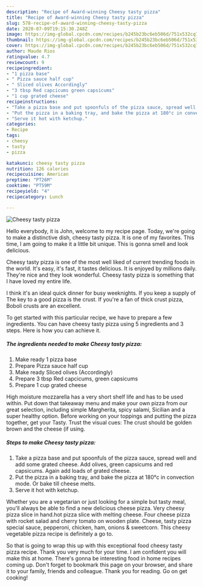 ```yaml
---
description: "Recipe of Award-winning Cheesy tasty pizza"
title: "Recipe of Award-winning Cheesy tasty pizza"
slug: 578-recipe-of-award-winning-cheesy-tasty-pizza
date: 2020-07-09T19:15:30.248Z
image: https://img-global.cpcdn.com/recipes/b245b23bc6eb506d/751x532cq70/cheesy-tasty-pizza-recipe-main-photo.jpg
thumbnail: https://img-global.cpcdn.com/recipes/b245b23bc6eb506d/751x532cq70/cheesy-tasty-pizza-recipe-main-photo.jpg
cover: https://img-global.cpcdn.com/recipes/b245b23bc6eb506d/751x532cq70/cheesy-tasty-pizza-recipe-main-photo.jpg
author: Maude Rios
ratingvalue: 4.7
reviewcount: 9
recipeingredient:
- "1 pizza base"
- " Pizza sauce half cup"
- " Sliced olives Accordingly"
- "3 tbsp Red capcicums green capsicums"
- "1 cup grated cheese"
recipeinstructions:
- "Take a pizza base and put spoonfuls of the pizza sauce, spread well and add some grated cheese. Add olives, green capsicums and red capsicums. Again add loads of grated cheese."
- "Put the pizza in a baking tray, and bake the pizza at 180°c in convection mode. Or bake till cheese melts."
- "Serve it hot with ketchup."
categories:
- Recipe
tags:
- cheesy
- tasty
- pizza

katakunci: cheesy tasty pizza 
nutrition: 126 calories
recipecuisine: American
preptime: "PT26M"
cooktime: "PT59M"
recipeyield: "4"
recipecategory: Lunch

---
```



![Cheesy tasty pizza](https://img-global.cpcdn.com/recipes/b245b23bc6eb506d/751x532cq70/cheesy-tasty-pizza-recipe-main-photo.jpg)

Hello everybody, it is John, welcome to my recipe page. Today, we're going to make a distinctive dish, cheesy tasty pizza. It is one of my favorites. This time, I am going to make it a little bit unique. This is gonna smell and look delicious.

Cheesy tasty pizza is one of the most well liked of current trending foods in the world. It's easy, it's fast, it tastes delicious. It is enjoyed by millions daily. They're nice and they look wonderful. Cheesy tasty pizza is something that I have loved my entire life.

I think it&#39;s an ideal quick dinner for busy weeknights. If you keep a supply of The key to a good pizza is the crust. If you&#39;re a fan of thick crust pizza, Boboli crusts are an excellent.


To get started with this particular recipe, we have to prepare a few ingredients. You can have cheesy tasty pizza using 5 ingredients and 3 steps. Here is how you can achieve it.

<!--inarticleads1-->

##### The ingredients needed to make Cheesy tasty pizza:

1. Make ready 1 pizza base
1. Prepare  Pizza sauce half cup
1. Make ready  Sliced olives (Accordingly)
1. Prepare 3 tbsp Red capcicums, green capsicums
1. Prepare 1 cup grated cheese


High moisture mozzarella has a very short shelf life and has to be used within. Put down that takeaway menu and make your own pizza from our great selection, including simple Margherita, spicy salami, Sicilian and a super healthy option. Before working on your toppings and putting the pizza together, get your Tasty. Trust the visual cues: The crust should be golden brown and the cheese (if using. 

<!--inarticleads2-->

##### Steps to make Cheesy tasty pizza:

1. Take a pizza base and put spoonfuls of the pizza sauce, spread well and add some grated cheese. Add olives, green capsicums and red capsicums. Again add loads of grated cheese.
1. Put the pizza in a baking tray, and bake the pizza at 180°c in convection mode. Or bake till cheese melts.
1. Serve it hot with ketchup.


Whether you are a vegetarian or just looking for a simple but tasty meal, you&#39;ll always be able to find a new delicious cheese pizza. Very cheesy pizza slice in hand.hot pizza slice with melting cheese. Four cheese pizza with rocket salad and cherry tomato on wooden plate. Cheese, tasty pizza special sauce, pepperoni, chicken, ham, onions &amp; sweetcorn. This cheesy vegetable pizza recipe is definitely a go to. 

So that is going to wrap this up with this exceptional food cheesy tasty pizza recipe. Thank you very much for your time. I am confident you will make this at home. There's gonna be interesting food in home recipes coming up. Don't forget to bookmark this page on your browser, and share it to your family, friends and colleague. Thank you for reading. Go on get cooking!
